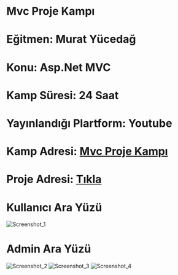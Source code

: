 # Mvc Proje Kampı
# <p>Eğitmen: Murat Yücedağ</p>
# <p>Konu: Asp.Net MVC</p>
# <p>Kamp Süresi: 24 Saat </p>
# <p>Yayınlandığı Plartform: Youtube </p>
# <p>Kamp Adresi: <a href="https://www.youtube.com/playlist?list=PLKnjBHu2xXNNQJehhCg--CzQQMHXTsFAb"> Mvc Proje Kampı </a> </p>
# <p>Proje Adresi: <a href="http://projelerim.somee.com/"> Tıkla </a> </p>
# Kullanıcı Ara Yüzü

![Screenshot_1](https://user-images.githubusercontent.com/71527576/213199146-e6ad7c98-c0fa-48d3-b640-3b19eed60a26.png)


# Admin Ara Yüzü
![Screenshot_2](https://user-images.githubusercontent.com/71527576/213200543-6ed0bce1-79cb-4d19-9038-2bb0a7f0f442.png)
![Screenshot_3](https://user-images.githubusercontent.com/71527576/213200633-859afa63-443e-4df6-bd89-5f7d0c4c13ce.png)
![Screenshot_4](https://user-images.githubusercontent.com/71527576/213200645-0313f4ee-fdd4-417e-9961-14f269f7fdde.png)
